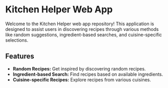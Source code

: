 # Kitchen Helper Web App

Welcome to the Kitchen Helper web app repository! This application is designed to assist users in discovering recipes through various methods like random suggestions, ingredient-based searches, and cuisine-specific selections.

## Features

- **Random Recipes:** Get inspired by discovering random recipes.
- **Ingredient-based Search:** Find recipes based on available ingredients.
- **Cuisine-specific Recipes:** Explore recipes from various cuisines.

